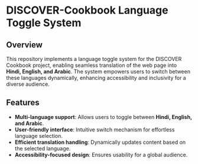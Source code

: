 # DISCOVER-Cookbook Language Toggle System

## Overview
This repository implements a language toggle system for the DISCOVER Cookbook project, enabling seamless translation of the web page into **Hindi, English, and Arabic**. The system empowers users to switch between these languages dynamically, enhancing accessibility and inclusivity for a diverse audience.

## Features
- **Multi-language support**: Allows users to toggle between **Hindi, English, and Arabic**. 
- **User-friendly interface**: Intuitive switch mechanism for effortless language selection.
- **Efficient translation handling**: Dynamically updates content based on the selected language.
- **Accessibility-focused design**: Ensures usability for a global audience. 
